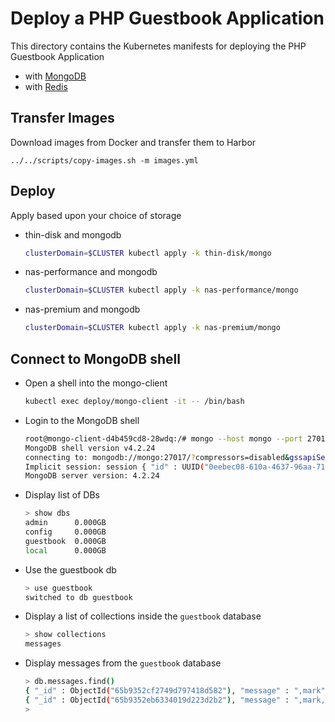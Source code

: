 # Deploy a PHP Guestbook Application

This directory contains the Kubernetes manifests for deploying the PHP Guestbook Application

* with [MongoDB](https://docs.vmware.com/en/VMware-Cloud-Foundation/services/vcf-developer-ready-infrastructure-v1/GUID-6F184EC5-AFC1-4D0A-A5D5-1E31EE938438.html?hWord=N4IghgNiBcIOYFcCmBnALgIwPZYNYgF8g)
* with [Redis](https://docs.vmware.com/en/VMware-vSphere/7.0/vmware-vsphere-with-tanzu/GUID-A19F6480-40DC-4343-A5A9-A5D3BFC0742E.html)

## Transfer Images

Download images from Docker and transfer them to Harbor

    ../../scripts/copy-images.sh -m images.yml

## Deploy

Apply based upon your choice of storage

- thin-disk and mongodb
    
    ```sh
    clusterDomain=$CLUSTER kubectl apply -k thin-disk/mongo
    ```

- nas-performance and mongodb
    
    ```sh
    clusterDomain=$CLUSTER kubectl apply -k nas-performance/mongo
    ```

- nas-premium and mongodb
    
    ```sh
    clusterDomain=$CLUSTER kubectl apply -k nas-premium/mongo
    ```

## Connect to MongoDB shell

- Open a shell into the mongo-client

    ```sh
    kubectl exec deploy/mongo-client -it -- /bin/bash
    ```

- Login to the MongoDB shell

    ```sh
    root@mongo-client-d4b459cd8-28wdq:/# mongo --host mongo --port 27017
    MongoDB shell version v4.2.24
    connecting to: mongodb://mongo:27017/?compressors=disabled&gssapiServiceName=mongodb
    Implicit session: session { "id" : UUID("0eebec08-610a-4637-96aa-7126bf80b33b") }
    MongoDB server version: 4.2.24
    ```

- Display list of DBs

    ```sh
    > show dbs
    admin      0.000GB
    config     0.000GB
    guestbook  0.000GB
    local      0.000GB
    ```

- Use the guestbook db

    ```sh
    > use guestbook
    switched to db guestbook
    ```

- Display a list of collections inside the `guestbook` database

    ```sh
    > show collections
    messages
    ```

- Display messages from the `guestbook` database

    ```sh
    > db.messages.find()
    { "_id" : ObjectId("65b9352cf2749d797418d582"), "message" : ",mark" }
    { "_id" : ObjectId("65b9352eb6334019d223d2b2"), "message" : ",mark,ron" }
    > 
    ```
